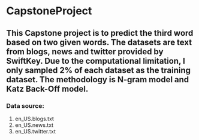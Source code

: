 # CapstoneProject
## This Capstone project is to predict the third word based on two given words. The datasets are text from blogs, news and twitter provided by SwiftKey. Due to the computational limitation, I only sampled 2% of each dataset as the training dataset. The methodology is N-gram model and Katz Back-Off model. 
### Data source:
1. en_US.blogs.txt
2. en_US.news.txt
3. en_US.twitter.txt
